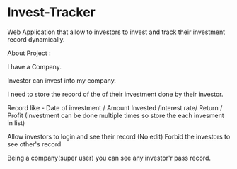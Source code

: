 # Invest-Tracker
Web Application that allow to investors to invest and track their investment record dynamically. 




About Project :


I have a Company. 
 
Investor can invest into my company.

I need to store the record of the of their investment done by their investor.

Record like - Date of investment / Amount Invested /interest rate/ Return / Profit
(Investment can be done multiple times so store the each invesment in list)

Allow investors to login and see their record (No edit)
Forbid the investors to see other's record

Being a company(super user) you can see any investor'r pass record.

